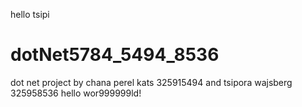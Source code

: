 
hello tsipi
# dotNet5784_5494_8536
dot net project by chana perel kats 325915494 and tsipora wajsberg 325958536
hello wor999999ld!